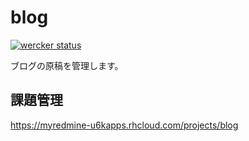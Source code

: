 # blog

[![wercker status](https://app.wercker.com/status/68efa3416753009de34ed1fd59b0cd37/s/master "wercker status")](https://app.wercker.com/project/byKey/68efa3416753009de34ed1fd59b0cd37)

ブログの原稿を管理します。

## 課題管理

https://myredmine-u6kapps.rhcloud.com/projects/blog
